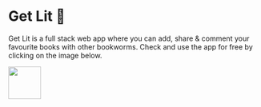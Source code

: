 # Get Lit 📜

Get Lit is a full stack web app where you can add, share & comment your favourite books with other bookworms. Check and use the app for free by clicking on the image below.

<a href="https://getlit-bookclub.herokuapp.com/" target="_blank">
  <img src="../img/logo-get-lit-horizontal-small.png" height="65px">
</a>
